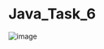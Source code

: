 # Java_Task_6

![image](https://user-images.githubusercontent.com/88583651/144097205-aaaaec36-c7de-4018-b351-bb45c52e0267.png)
